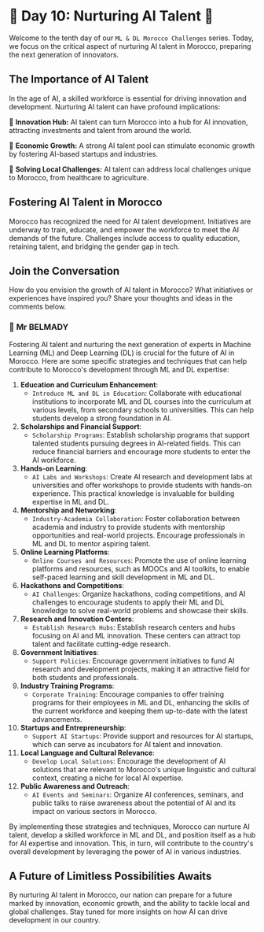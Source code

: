 # **🧠 Day 10: Nurturing AI Talent 🧠**

Welcome to the tenth day of our ``ML & DL Morocco Challenges`` series. Today, we focus on the critical aspect of nurturing AI talent in Morocco, preparing the next generation of innovators.

## **The Importance of AI Talent**

In the age of AI, a skilled workforce is essential for driving innovation and development. Nurturing AI talent can have profound implications:

🔹 **Innovation Hub:** AI talent can turn Morocco into a hub for AI innovation, attracting investments and talent from around the world.

🔹 **Economic Growth:** A strong AI talent pool can stimulate economic growth by fostering AI-based startups and industries.

🔹 **Solving Local Challenges:** AI talent can address local challenges unique to Morocco, from healthcare to agriculture.

## **Fostering AI Talent in Morocco**

Morocco has recognized the need for AI talent development. Initiatives are underway to train, educate, and empower the workforce to meet the AI demands of the future. Challenges include access to quality education, retaining talent, and bridging the gender gap in tech.

<!-- 🚀 **[Explore How Morocco is Nurturing AI Talent for a Bright Future](https://thinkable-expert-c75.notion.site/Day-10-Nurturing-AI-Talent-9092c349ff33431d9d98fa880314d150?pvs=4)** 🚀 -->

## **Join the Conversation**

How do you envision the growth of AI talent in Morocco? What initiatives or experiences have inspired you? Share your thoughts and ideas in the comments below.

### 🧠 **Mr BELMADY**

Fostering AI talent and nurturing the next generation of experts in Machine Learning (ML) and Deep Learning (DL) is crucial for the future of AI in Morocco. Here are some specific strategies and techniques that can help contribute to Morocco's development through ML and DL expertise:

1. **Education and Curriculum Enhancement**:
    - ``Introduce ML and DL in Education``: Collaborate with educational institutions to incorporate ML and DL courses into the curriculum at various levels, from secondary schools to universities. This can help students develop a strong foundation in AI.
2. **Scholarships and Financial Support**:
    - ``Scholarship Programs``: Establish scholarship programs that support talented students pursuing degrees in AI-related fields. This can reduce financial barriers and encourage more students to enter the AI workforce.
3. **Hands-on Learning**:
    - ``AI Labs and Workshops``: Create AI research and development labs at universities and offer workshops to provide students with hands-on experience. This practical knowledge is invaluable for building expertise in ML and DL.
4. **Mentorship and Networking**:
    - ``Industry-Academia Collaboration``: Foster collaboration between academia and industry to provide students with mentorship opportunities and real-world projects. Encourage professionals in ML and DL to mentor aspiring talent.
5. **Online Learning Platforms**:
    - ``Online Courses and Resources``: Promote the use of online learning platforms and resources, such as MOOCs and AI toolkits, to enable self-paced learning and skill development in ML and DL.
6. **Hackathons and Competitions**:
    - ``AI Challenges``: Organize hackathons, coding competitions, and AI challenges to encourage students to apply their ML and DL knowledge to solve real-world problems and showcase their skills.
7. **Research and Innovation Centers**:
    - ``Establish Research Hubs``: Establish research centers and hubs focusing on AI and ML innovation. These centers can attract top talent and facilitate cutting-edge research.
8. **Government Initiatives**:
    - ``Support Policies``: Encourage government initiatives to fund AI research and development projects, making it an attractive field for both students and professionals.
9. **Industry Training Programs**:
    - ``Corporate Training``: Encourage companies to offer training programs for their employees in ML and DL, enhancing the skills of the current workforce and keeping them up-to-date with the latest advancements.
10. **Startups and Entrepreneurship**:
    - ``Support AI Startups``: Provide support and resources for AI startups, which can serve as incubators for AI talent and innovation.
11. **Local Language and Cultural Relevance**:
    - ``Develop Local Solutions``: Encourage the development of AI solutions that are relevant to Morocco's unique linguistic and cultural context, creating a niche for local AI expertise.
12. **Public Awareness and Outreach**:
    - ``AI Events and Seminars``: Organize AI conferences, seminars, and public talks to raise awareness about the potential of AI and its impact on various sectors in Morocco.

By implementing these strategies and techniques, Morocco can nurture AI talent, develop a skilled workforce in ML and DL, and position itself as a hub for AI expertise and innovation. This, in turn, will contribute to the country's overall development by leveraging the power of AI in various industries.

## **A Future of Limitless Possibilities Awaits**

By nurturing AI talent in Morocco, our nation can prepare for a future marked by innovation, economic growth, and the ability to tackle local and global challenges. Stay tuned for more insights on how AI can drive development in our country.